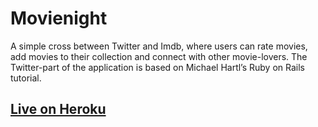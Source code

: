 <h1>Movienight</h1>

A simple cross between Twitter and Imdb, where users can rate movies, add movies to their collection and connect with other movie-lovers. The Twitter-part of the application is based on Michael Hartl’s Ruby on Rails tutorial.

<h2><a href="https://eerie-lowlands-2274.herokuapp.com/">Live on Heroku</a></h2>
